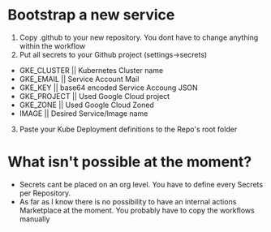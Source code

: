 # Bootstrap a new service

1. Copy .github to your new repository. You dont have to change anything within the workflow
2. Put all secrets to your Github project (settings->secrets)
- GKE_CLUSTER || Kubernetes Cluster name
- GKE_EMAIL || Service Account Mail
- GKE_KEY || base64 encoded Service Accoung JSON
- GKE_PROJECT || Used Google Cloud project
- GKE_ZONE || Used Google Cloud Zoned
- IMAGE || Desired Service/Image name
3. Paste your Kube Deployment definitions to the Repo's root folder

# What isn't possible at the moment?
- Secrets cant be placed on an org level. You have to define every Secrets per Repository.
- As far as I know there is no possibility to have an internal actions Marketplace at the moment. You probably have to copy the workflows manually
